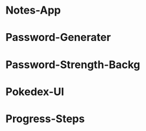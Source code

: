 # Notes-App


# Password-Generater


# Password-Strength-Backg


# Pokedex-UI


# Progress-Steps



